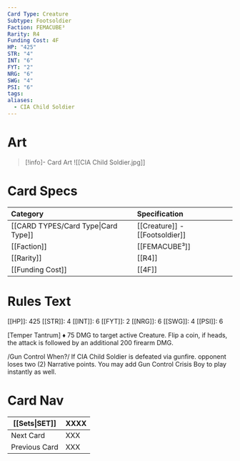 ```yaml
---
Card Type: Creature
Subtype: Footsoldier
Faction: FEMACUBE³
Rarity: R4
Funding Cost: 4F
HP: "425"
STR: "4"
INT: "6"
FYT: "2"
NRG: "6"
SWG: "4"
PSI: "6"
tags: 
aliases:
  - CIA Child Soldier
---
```

# Art

> [!info]- Card Art
> ![[CIA Child Soldier.jpg]]

# Card Specs

| Category | Specification| 
| :--- | :--- |
| [[CARD TYPES/Card Type\|Card Type]] | [[Creature]] - [[Footsoldier]] |  
| [[Faction]] | [[FEMACUBE³]] |  
| [[Rarity]] | [[R4]] |  
| [[Funding Cost]] | [[4F]] |  

# Rules Text  

[[HP]]: 425 [[STR]]: 4 [[INT]]: 6 [[FYT]]: 2 [[NRG]]: 6 [[SWG]]: 4 [[PSI]]: 6  

[Temper Tantrum] 
♦ 75 DMG to target active Creature. Flip a coin, if heads, the attack is followed by an additional 200 firearm DMG.

/Gun Control When?/ 
If CIA Child Soldier is defeated via gunfire. opponent loses two (2) Narrative points. 
You may add Gun Control Crisis Boy to play instantly as well.

# Card Nav

| [[Sets\|SET]] | XXXX |
| --- | --- |
| Next Card | XXX |
| Previous Card | XXX |

